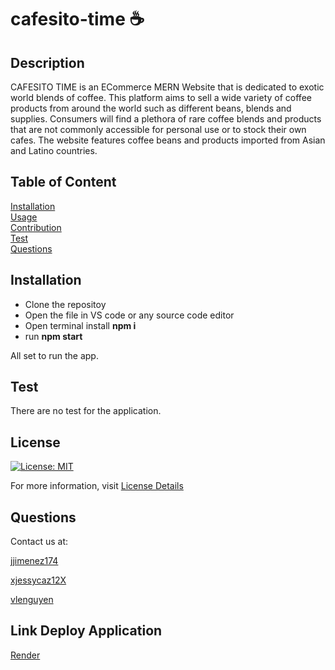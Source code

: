 # cafesito-time ☕

## Description
CAFESITO TIME is an ECommerce MERN Website that is dedicated to exotic world blends of coffee. This platform aims to sell a wide variety of coffee products from around the world such as different beans, blends and supplies. 
Consumers will find a plethora of rare coffee blends and products that are not commonly accessible for personal use or to stock their own cafes. The website features coffee beans and products imported from Asian and Latino countries.

## Table of Content

[Installation](#installation)  
[Usage](#usage)  
[Contribution](#contribution)  
[Test](#test)  
[Questions](#questions)

## Installation

- Clone the repositoy
- Open the file in VS code or any source code editor
- Open terminal install <b>npm i</b>
- run <b>npm start</b>

All set to run the app.

## Test

There are no test for the application.

## License

[![License: MIT](https://img.shields.io/badge/License-MIT-yellow.svg)](https://opensource.org/licenses/MIT)

For more information, visit [License Details](https://opensource.org/license/MIT)

## Questions

Contact us at:

[jjimenez174](https://github.com/jjimenez174)

[xjessycaz12X](https://github.com/xjessycaz12X)

[vlenguyen](https://github.com/vlenguyen)

## Link Deploy Application

[Render]()
